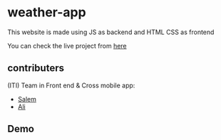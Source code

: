 # weather-app

This website is made using JS as backend and HTML CSS as frontend

You can check the live project from [here]()

## contributers

(ITI) Team in Front end & Cross mobile app:

- [Salem](https://github.com/musalem303)
- [Ali](https://github.com/alikhaled17)

## Demo

<!-- ![demo]() -->
